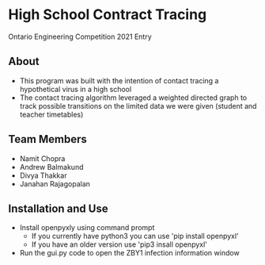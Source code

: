 # High School Contract Tracing
Ontario Engineering Competition 2021 Entry 

## About
- This program was built with the intention of contact tracing a hypothetical virus in a high school
- The contact tracing algorithm leveraged a weighted directed graph to track possible transitions on the limited data we were given (student and teacher timetables)


## Team Members
* Namit Chopra
* Andrew Balmakund 
* Divya Thakkar
* Janahan Rajagopalan

## Installation and Use
* Install openpyxly using command prompt
	* If you currently have python3 you can use 'pip install openpyxl'
	* If you have an older version use 'pip3 insall openpyxl'
* Run the gui.py code to open the ZBY1 infection information window
